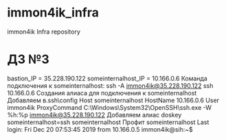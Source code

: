 # immon4ik_infra
immon4ik Infra repository
# ДЗ №3
bastion_IP = 35.228.190.122
someinternalhost_IP = 10.166.0.6
Команда подключения к someinternalhost:
ssh -A immon4ik@35.228.190.122 ssh 10.166.0.6
Создания алиаса для подключения к someinternalhost
Добавляем в.ssh\config
Host someinternalhost
     HostName 10.166.0.6
     User immon4ik
     ProxyCommand C:\Windows\System32\OpenSSH\ssh.exe -W %h:%p immon4ik@35.228.190.122
Добавляем алиас
doskey someinternalhost=ssh someinternalhost
Профит
someinternalhost
Last login: Fri Dec 20 07:53:45 2019 from 10.166.0.5
immon4ik@sih:~$
